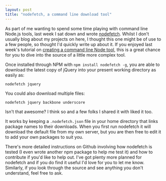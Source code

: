 ```yaml
---
layout: post
title: "nodefetch, a command line download tool"
---
```


As part of me wanting to spend some time playing with command line Node.js tools, last week I sat down and wrote [nodefetch](https://github.com/jackfranklin/nodefetch). Whilst I don&#39;t usually blog about my projects on here, I thought this one might be of use to a few people, so thought I&#39;d quickly write up about it. If you enjoyed last week&#39;s tutorial on [creating a command line Node tool](http://javascriptplayground.com/blog/2012/08/writing-a-command-line-node-tool), this is a great chance for you to dive into the source of a little more complex tool. 

Once installed through NPM with `npm install nodefetch -g`, you are able to download the latest copy of jQuery into your present working directory as easily as: 

    nodefetch jquery

You could also download multiple files:

    nodefetch jquery backbone underscore 

Isn&#39;t that awesome? I think so and a few folks I shared it with liked it too.

It works by keeping a `.nodefetch.json` file in your home directory that links package names to their downloads. When you first run nodefetch it will download the default file from my own server, but you are then free to edit it to add your own packages to suit you. 

There&#39;s more detailed instructions on Github involving how nodefetch is tested (I even wrote another npm package to help me test it) and how to contribute if you&#39;d like to help out. I&#39;ve got plenty more planned for nodefetch and if you do find it useful I&#39;d love for you to let me know. Similarly, if you look through the source and see anything you don&#39;t understand, feel free to ask.
